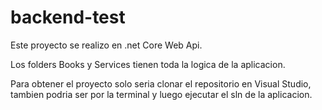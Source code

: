 # backend-test

Este proyecto se realizo en .net Core Web Api.

Los folders Books y Services tienen toda la logica de la aplicacion.

Para obtener el proyecto solo seria clonar el repositorio en Visual Studio, tambien podria ser por la terminal
y luego ejecutar el sln de la aplicacion.
